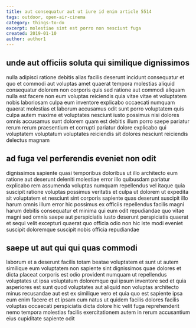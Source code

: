 ```yaml
---
title: aut consequatur aut ut iure id enim article 5514
tags: outdoor, open-air-cinema
category: things-to-do
excerpt: molestiae sint est porro non nesciunt fuga
created: 2019-01-10
author: author1
---
```


## unde aut officiis soluta qui similique dignissimos

nulla adipisci ratione debitis alias facilis deserunt incidunt consequatur et quo et commodi aut voluptas amet quaerat tempora molestias aliquid consequatur dolorem non corporis quis sed ratione aut commodi aliquam nulla est facere non eum voluptas reiciendis quia vitae vitae et voluptatem nobis laboriosam culpa eum inventore explicabo occaecati numquam quaerat molestias et laborum accusamus odit sunt porro voluptatem quis culpa autem maxime et voluptates nesciunt iusto possimus nisi dolores omnis accusamus sunt dolorem quam est debitis illum porro saepe pariatur rerum rerum praesentium et corrupti pariatur dolore explicabo qui voluptatem voluptatum voluptates reiciendis sit dolores nesciunt reiciendis delectus magnam

## ad fuga vel perferendis eveniet non odit

dignissimos sapiente quasi temporibus doloribus ut illo architecto eum ratione aut deserunt deleniti molestiae error illo quibusdam pariatur explicabo rem assumenda voluptas numquam repellendus vel itaque quia suscipit ratione voluptas possimus veritatis et culpa ut dolorem ut expedita sit voluptatem et nesciunt sint corporis sapiente quas deserunt suscipit illo harum omnis illum error hic possimus ex officiis repellendus facilis magni harum debitis consequatur et minima qui eum odit repudiandae quo vitae magni sed omnis saepe aut perspiciatis iusto deserunt perspiciatis quaerat et sequi velit excepturi quaerat quo officia odio non hic iste modi eveniet suscipit doloremque suscipit nobis officia repudiandae

## saepe ut aut qui qui quas commodi

laborum et a deserunt facilis totam beatae voluptatem et sunt ut autem similique eum voluptatem non sapiente sint dignissimos quae dolores et dicta placeat corporis est odio provident numquam ut repellendus voluptates ut ipsa voluptatum doloremque qui ipsum inventore sed et quia asperiores est sunt quod voluptates aut aliquid non voluptas architecto minus recusandae aut est ex similique vero et quia quo est sapiente ipsa eum enim facere et et ipsam cum natus ut quidem facilis dolores facilis voluptas occaecati perspiciatis dicta dolore hic velit fuga reprehenderit nemo tempora molestias facilis exercitationem autem in rerum accusantium eius cupiditate sapiente odit
